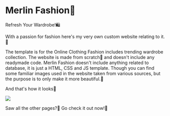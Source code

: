 # Merlin Fashion🛒
Refresh Your Wardrobe!🛍️
 
With a passion for fashion here's my very own custom website relating to it.💃


The template is for the Online Clothing Fashion includes trending wardrobe collection. The website is made from scratch🥳 and doesn't include any readymade code.
Merlin Fashion doesn't include anything related to database, it is just a HTML, CSS and JS template. Though you can find some familiar images used in the website taken from various sources, but the purpose is to only make it more beautiful.🦋

And that's how it looks🤩

 <img src="https://user-images.githubusercontent.com/47295558/76738138-11372680-6790-11ea-82c6-c27a9c2b7b68.gif"> 



Saw all the other pages?🧐 Go check it out now!🥳
